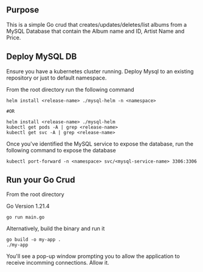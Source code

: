 ## Purpose
This is a simple Go crud that creates/updates/deletes/list albums from a MySQL Database that contain the Album name and ID, Artist Name and Price.

## Deploy MySQL DB
Ensure you have a kubernetes cluster running. Deploy Mysql to an existing repository or just to default namespace.

From the root directory run the following command
```
helm install <release-name> ./mysql-helm -n <namespace>

#OR

helm install <release-name> ./mysql-helm
kubectl get pods -A | grep <release-name>
kubectl get svc -A | grep <release-name>
```

Once you've identified the MySQL service to expose the database, run the following command to expose the database
```
kubectl port-forward -n <namespace> svc/<mysql-service-name> 3306:3306
```
## Run your Go Crud
From the root directory

Go Version 1.21.4
```
go run main.go
```
Alternatively, build the binary and run it
```
go build -o my-app .
./my-app
```

You'll see a pop-up window prompting you to allow the application to receive incomming connections. Allow it.